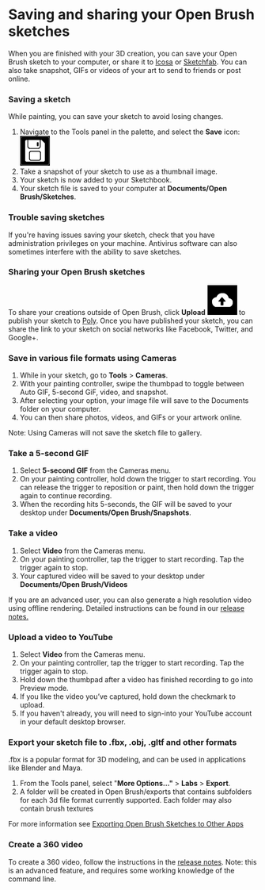 # Saving and sharing your Open Brush sketches

When you are finished with your 3D creation, you can save your Open Brush sketch to your computer, or share it to [Icosa](https://beta.icosa.gallery/) or [Sketchfab](https://sketchfab.com). You can also take snapshot, GIFs or videos of your art to send to friends or post online.

### **Saving a sketch**

While painting, you can save your sketch to avoid losing changes.

1. Navigate to the Tools panel in the palette, and select the **Save** icon: ![](../.gitbook/assets/22.png)
2. Take a snapshot of your sketch to use as a thumbnail image.
3. Your sketch is now added to your Sketchbook.
4. Your sketch file is saved to your computer at **Documents/Open Brush/Sketches**.

### **Trouble saving sketches**

If you're having issues saving your sketch, check that you have administration privileges on your machine. Antivirus software can also sometimes interfere with the ability to save sketches.

### **Sharing your Open Brush sketches**

To share your creations outside of Open Brush, click **Upload** ![](../.gitbook/assets/23.png) to publish your sketch to [Poly](https://poly.google.com/). Once you have published your sketch, you can share the link to your sketch on social networks like Facebook, Twitter, and Google+.

### **Save in various file formats using Cameras**

1. While in your sketch, go to **Tools** &gt; **Cameras**.
2. With your painting controller, swipe the thumbpad to toggle between Auto GIF, 5-second GiF, video, and snapshot.
3. After selecting your option, your image file will save to the Documents folder on your computer.
4. You can then share photos, videos, and GIFs or your artwork online.

Note: Using Cameras will not save the sketch file to gallery.

### **Take a 5-second GIF**

1. Select **5-second GIF** from the Cameras menu.
2. On your painting controller, hold down the trigger to start recording. You can release the trigger to reposition or paint, then hold down the trigger again to continue recording.
3. When the recording hits 5-seconds, the GIF will be saved to your desktop under **Documents/Open Brush/Snapshots**.

### **Take a video**

1. Select **Video** from the Cameras menu.
2. On your painting controller, tap the trigger to start recording. Tap the trigger again to stop.
3. Your captured video will be saved to your desktop under **Documents/Open Brush/Videos**

If you are an advanced user, you can also generate a high resolution video using offline rendering. Detailed instructions can be found in our [release notes.](https://docs.google.com/document/d/11ZsHozYn9FnWG7y3s3WAyKIACfbfwb4PbaS8cZ_xjvo/preview#)

### **Upload a video to YouTube**

1. Select **Video** from the Cameras menu.
2. On your painting controller, tap the trigger to start recording. Tap the trigger again to stop.
3. Hold down the thumbpad after a video has finished recording to go into Preview mode.
4. If you like the video you’ve captured, hold down the checkmark to upload.
5. If you haven't already, you will need to sign-into your YouTube account in your default desktop browser.

### **Export your sketch file to .fbx, .obj, .gltf and other formats**

.fbx is a popular format for 3D modeling, and can be used in applications like Blender and Maya.

1. From the Tools panel, select "**More Options..."** &gt; **Labs** &gt; **Export**.
2. A folder will be created in Open Brush/exports that contains subfolders for each 3d file format currently supported. Each folder may also contain brush textures

For more information see [Exporting Open Brush Sketches to Other Apps](exporting-open-brush-sketches-to-other-apps.md)

### **Create a 360 video**

To create a 360 video, follow the instructions in the [release notes](../tilt-brush-release-notes.md). Note: this is an advanced feature, and requires some working knowledge of the command line.

